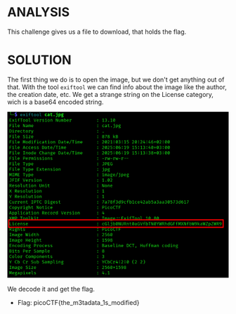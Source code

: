 # ANALYSIS
This challenge gives us a file to download, that holds the flag.  
  

# SOLUTION
The first thing we do is to open the image, but we don't get anything out of that. With the tool `exiftool` we can find info about the image like the author, the creation date, etc. We get a strange string on the License category, wich is a base64 encoded string.  
  

![](assets/solve.png)  
  
We decode it and get the flag.  
  

* Flag: picoCTF{the_m3tadata_1s_modified}

